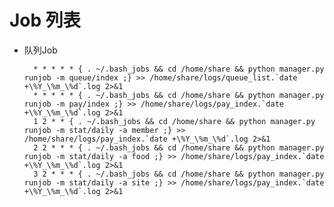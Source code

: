 Job 列表
======
* 队列Job

        * * * * * { . ~/.bash_jobs && cd /home/share && python manager.py runjob -m queue/index ;} >> /home/share/logs/queue_list.`date +\%Y_\%m_\%d`.log 2>&1
        * * * * * { . ~/.bash_jobs && cd /home/share && python manager.py runjob -m pay/index ;} >> /home/share/logs/pay_index.`date +\%Y_\%m_\%d`.log 2>&1
        1 2 * * { . ~/.bash_jobs && cd /home/share && python manager.py runjob -m stat/daily -a member ;} >> /home/share/logs/pay_index.`date +\%Y_\%m_\%d`.log 2>&1
        2 2 * * * { . ~/.bash_jobs && cd /home/share && python manager.py runjob -m stat/daily -a food ;} >> /home/share/logs/pay_index.`date +\%Y_\%m_\%d`.log 2>&1
        3 2 * * * { . ~/.bash_jobs && cd /home/share && python manager.py runjob -m stat/daily -a site ;} >> /home/share/logs/pay_index.`date +\%Y_\%m_\%d`.log 2>&1
